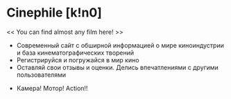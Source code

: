   # Сinephile [k!n0]
<< You can find almost any film here! >>

- Современный сайт с обширной информацией о мире киноиндустрии и база кинематографических творений
- Регистрируйся и погружайся в мир кино
- Оставляй свои отзывы и оценки. Делись впечатлениями с другими пользователями

* Камера! Мотор! Action!!
